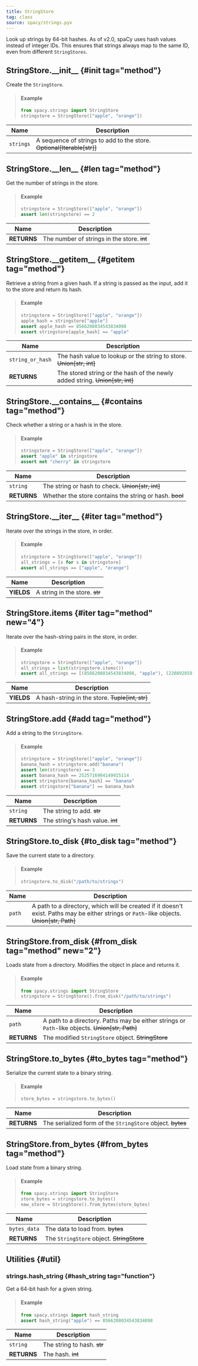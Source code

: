 ```yaml
---
title: StringStore
tag: class
source: spacy/strings.pyx
---
```


Look up strings by 64-bit hashes. As of v2.0, spaCy uses hash values instead of
integer IDs. This ensures that strings always map to the same ID, even from
different `StringStores`.

## StringStore.\_\_init\_\_ {#init tag="method"}

Create the `StringStore`.

> #### Example
>
> ```python
> from spacy.strings import StringStore
> stringstore = StringStore(["apple", "orange"])
> ```

| Name      | Description                                                            |
| --------- | ---------------------------------------------------------------------- |
| `strings` | A sequence of strings to add to the store. ~~Optional[Iterable[str]]~~ |

## StringStore.\_\_len\_\_ {#len tag="method"}

Get the number of strings in the store.

> #### Example
>
> ```python
> stringstore = StringStore(["apple", "orange"])
> assert len(stringstore) == 2
> ```

| Name        | Description                                 |
| ----------- | ------------------------------------------- |
| **RETURNS** | The number of strings in the store. ~~int~~ |

## StringStore.\_\_getitem\_\_ {#getitem tag="method"}

Retrieve a string from a given hash. If a string is passed as the input, add it
to the store and return its hash.

> #### Example
>
> ```python
> stringstore = StringStore(["apple", "orange"])
> apple_hash = stringstore["apple"]
> assert apple_hash == 8566208034543834098
> assert stringstore[apple_hash] == "apple"
> ```

| Name             | Description                                                                  |
| ---------------- | ---------------------------------------------------------------------------- |
| `string_or_hash` | The hash value to lookup or the string to store. ~~Union[str, int]~~         |
| **RETURNS**      | The stored string or the hash of the newly added string. ~~Union[str, int]~~ |

## StringStore.\_\_contains\_\_ {#contains tag="method"}

Check whether a string or a hash is in the store.

> #### Example
>
> ```python
> stringstore = StringStore(["apple", "orange"])
> assert "apple" in stringstore
> assert not "cherry" in stringstore
> ```

| Name        | Description                                             |
| ----------- | ------------------------------------------------------- |
| `string`    | The string or hash to check. ~~Union[str, int]~~        |
| **RETURNS** | Whether the store contains the string or hash. ~~bool~~ |

## StringStore.\_\_iter\_\_ {#iter tag="method"}

Iterate over the strings in the store, in order.

> #### Example
>
> ```python
> stringstore = StringStore(["apple", "orange"])
> all_strings = [s for s in stringstore]
> assert all_strings == ["apple", "orange"]
> ```

| Name       | Description                    |
| ---------- | ------------------------------ |
| **YIELDS** | A string in the store. ~~str~~ |

## StringStore.items {#iter tag="method" new="4"}

Iterate over the hash-string pairs in the store, in order.

> #### Example
>
> ```python
> stringstore = StringStore(["apple", "orange"])
> all_strings = list(stringstore.items())
> assert all_strings == [(8566208034543834098, "apple"), (2208928596161743350, "orange")]
> ```

| Name       | Description                                     |
| ---------- | ----------------------------------------------- |
| **YIELDS** | A hash-string in the store. ~~Tuple[int, str]~~ |

## StringStore.add {#add tag="method"}

Add a string to the `StringStore`.

> #### Example
>
> ```python
> stringstore = StringStore(["apple", "orange"])
> banana_hash = stringstore.add("banana")
> assert len(stringstore) == 3
> assert banana_hash == 2525716904149915114
> assert stringstore[banana_hash] == "banana"
> assert stringstore["banana"] == banana_hash
> ```

| Name        | Description                      |
| ----------- | -------------------------------- |
| `string`    | The string to add. ~~str~~       |
| **RETURNS** | The string's hash value. ~~int~~ |

## StringStore.to_disk {#to_disk tag="method"}

Save the current state to a directory.

> #### Example
>
> ```python
> stringstore.to_disk("/path/to/strings")
> ```

| Name   | Description                                                                                                                                |
| ------ | ------------------------------------------------------------------------------------------------------------------------------------------ |
| `path` | A path to a directory, which will be created if it doesn't exist. Paths may be either strings or `Path`-like objects. ~~Union[str, Path]~~ |

## StringStore.from_disk {#from_disk tag="method" new="2"}

Loads state from a directory. Modifies the object in place and returns it.

> #### Example
>
> ```python
> from spacy.strings import StringStore
> stringstore = StringStore().from_disk("/path/to/strings")
> ```

| Name        | Description                                                                                     |
| ----------- | ----------------------------------------------------------------------------------------------- |
| `path`      | A path to a directory. Paths may be either strings or `Path`-like objects. ~~Union[str, Path]~~ |
| **RETURNS** | The modified `StringStore` object. ~~StringStore~~                                              |

## StringStore.to_bytes {#to_bytes tag="method"}

Serialize the current state to a binary string.

> #### Example
>
> ```python
> store_bytes = stringstore.to_bytes()
> ```

| Name        | Description                                                |
| ----------- | ---------------------------------------------------------- |
| **RETURNS** | The serialized form of the `StringStore` object. ~~bytes~~ |

## StringStore.from_bytes {#from_bytes tag="method"}

Load state from a binary string.

> #### Example
>
> ```python
> from spacy.strings import StringStore
> store_bytes = stringstore.to_bytes()
> new_store = StringStore().from_bytes(store_bytes)
> ```

| Name         | Description                               |
| ------------ | ----------------------------------------- |
| `bytes_data` | The data to load from. ~~bytes~~          |
| **RETURNS**  | The `StringStore` object. ~~StringStore~~ |

## Utilities {#util}

### strings.hash_string {#hash_string tag="function"}

Get a 64-bit hash for a given string.

> #### Example
>
> ```python
> from spacy.strings import hash_string
> assert hash_string("apple") == 8566208034543834098
> ```

| Name        | Description                 |
| ----------- | --------------------------- |
| `string`    | The string to hash. ~~str~~ |
| **RETURNS** | The hash. ~~int~~           |
